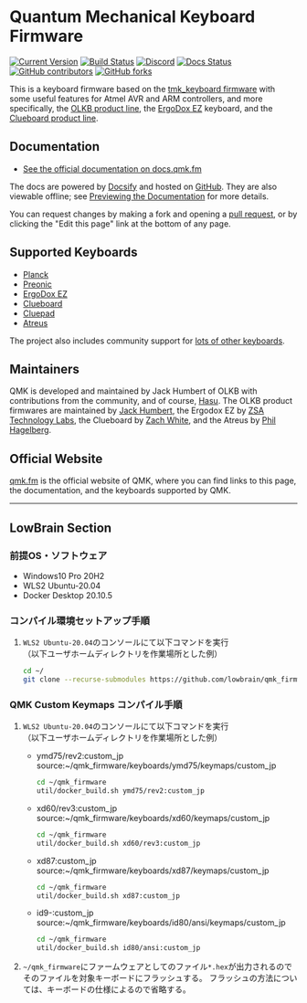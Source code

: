 # Quantum Mechanical Keyboard Firmware

[![Current Version](https://img.shields.io/github/tag/qmk/qmk_firmware.svg)](https://github.com/qmk/qmk_firmware/tags)
[![Build Status](https://travis-ci.org/qmk/qmk_firmware.svg?branch=master)](https://travis-ci.org/qmk/qmk_firmware)
[![Discord](https://img.shields.io/discord/440868230475677696.svg)](https://discord.gg/Uq7gcHh)
[![Docs Status](https://img.shields.io/badge/docs-ready-orange.svg)](https://docs.qmk.fm)
[![GitHub contributors](https://img.shields.io/github/contributors/qmk/qmk_firmware.svg)](https://github.com/qmk/qmk_firmware/pulse/monthly)
[![GitHub forks](https://img.shields.io/github/forks/qmk/qmk_firmware.svg?style=social&label=Fork)](https://github.com/qmk/qmk_firmware/)

This is a keyboard firmware based on the [tmk\_keyboard firmware](https://github.com/tmk/tmk_keyboard) with some useful features for Atmel AVR and ARM controllers, and more specifically, the [OLKB product line](https://olkb.com), the [ErgoDox EZ](https://ergodox-ez.com) keyboard, and the [Clueboard product line](https://clueboard.co).

## Documentation

* [See the official documentation on docs.qmk.fm](https://docs.qmk.fm)

The docs are powered by [Docsify](https://docsify.js.org/) and hosted on [GitHub](/docs/). They are also viewable offline; see [Previewing the Documentation](https://docs.qmk.fm/#/contributing?id=previewing-the-documentation) for more details.

You can request changes by making a fork and opening a [pull request](https://github.com/qmk/qmk_firmware/pulls), or by clicking the "Edit this page" link at the bottom of any page.

## Supported Keyboards

* [Planck](/keyboards/planck/)
* [Preonic](/keyboards/preonic/)
* [ErgoDox EZ](/keyboards/ergodox_ez/)
* [Clueboard](/keyboards/clueboard/)
* [Cluepad](/keyboards/clueboard/17/)
* [Atreus](/keyboards/atreus/)

The project also includes community support for [lots of other keyboards](/keyboards/).

## Maintainers

QMK is developed and maintained by Jack Humbert of OLKB with contributions from the community, and of course, [Hasu](https://github.com/tmk). The OLKB product firmwares are maintained by [Jack Humbert](https://github.com/jackhumbert), the Ergodox EZ by [ZSA Technology Labs](https://github.com/zsa), the Clueboard by [Zach White](https://github.com/skullydazed), and the Atreus by [Phil Hagelberg](https://github.com/technomancy).

## Official Website

[qmk.fm](https://qmk.fm) is the official website of QMK, where you can find links to this page, the documentation, and the keyboards supported by QMK.

***

## LowBrain Section

### 前提OS・ソフトウェア
- Windows10 Pro 20H2
- WLS2 Ubuntu-20.04
- Docker Desktop 20.10.5

### コンパイル環境セットアップ手順
1. `WLS2 Ubuntu-20.04`のコンソールにて以下コマンドを実行  
（以下ユーザホームディレクトリを作業場所とした例）  
    ```sh
    cd ~/
    git clone --recurse-submodules https://github.com/lowbrain/qmk_firmware.git
    ```

### QMK Custom Keymaps コンパイル手順

1. `WLS2 Ubuntu-20.04`のコンソールにて以下コマンドを実行  
（以下ユーザホームディレクトリを作業場所とした例）

    * ymd75/rev2:custom_jp  
        source:~/qmk_firmware/keyboards/ymd75/keymaps/custom_jp
        ```sh
        cd ~/qmk_firmware
        util/docker_build.sh ymd75/rev2:custom_jp
        ```

    * xd60/rev3:custom_jp  
        source:~/qmk_firmware/keyboards/xd60/keymaps/custom_jp
        ```sh
        cd ~/qmk_firmware
        util/docker_build.sh xd60/rev3:custom_jp
        ```

    * xd87:custom_jp  
        source:~/qmk_firmware/keyboards/xd87/keymaps/custom_jp
        ```sh
        cd ~/qmk_firmware
        util/docker_build.sh xd87:custom_jp
        ```

    * id9-:custom_jp  
        source:~/qmk_firmware/keyboards/id80/ansi/keymaps/custom_jp
        ```sh
        cd ~/qmk_firmware
        util/docker_build.sh id80/ansi:custom_jp
        ```

2. `~/qmk_firmware`にファームウェアとしてのファイル`*.hex`が出力されるのでそのファイルを対象キーボードにフラッシュする。
フラッシュの方法については、キーボードの仕様によるので省略する。